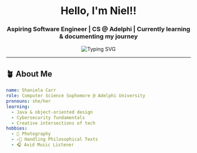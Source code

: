 <h1 align="center">Hello, I'm Niel!!</h1>
<h3 align="center">Aspiring Software Engineer | CS @ Adelphi | Currently learning & documenting my journey</h3>

<p align="center">
  <img src="https://readme-typing-svg.demolab.com?font=Fira+Code&pause=1000&color=9CB89B&width=435&lines=Salutations,+Welcome+to+my+GitHub!!;I'm+a+CS+Student+%7C+Java+%7C+Python;" alt="Typing SVG" />
</p>

---

## 🪴 About Me

```yaml
name: Shaniela Carr
role: Computer Science Sophomore @ Adelphi University
pronouns: she/her
learning:
  - Java & object-oriented design
  - Cybersecurity fundamentals
  - Creative intersections of tech
hobbies:
  - 📸 Photography
  - ✍🏾 Handling Philosophical Texts
  - 🎧 Avid Music Listener
